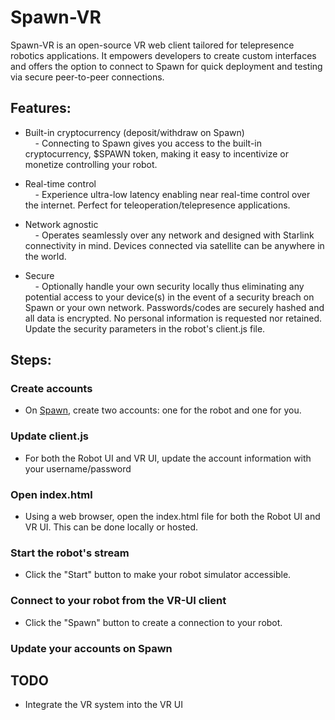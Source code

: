 # Spawn-VR

Spawn-VR is an open-source VR web client tailored for telepresence robotics applications. It empowers developers to create custom interfaces and offers the option to connect to Spawn for quick deployment and testing via secure peer-to-peer connections.

## Features: 

- Built-in cryptocurrency (deposit/withdraw on Spawn)  
    &nbsp;&nbsp;&nbsp;&nbsp;- Connecting to Spawn gives you access to the built-in cryptocurrency, $SPAWN token, making it easy to incentivize or monetize controlling your robot.

- Real-time control  
    &nbsp;&nbsp;&nbsp;&nbsp;- Experience ultra-low latency enabling near real-time control over the internet. Perfect for teleoperation/telepresence applications.

-  Network agnostic  
    &nbsp;&nbsp;&nbsp;&nbsp;- Operates seamlessly over any network and designed with Starlink connectivity in mind. Devices connected via satellite can be anywhere in the world.

- Secure  
    &nbsp;&nbsp;&nbsp;&nbsp;- Optionally handle your own security locally thus eliminating any potential access to your device(s) in the event of a security breach on Spawn or your own network. Passwords/codes are securely hashed and all data is encrypted. No personal information is requested nor retained. Update the security parameters in the robot's client.js file.

## Steps:

### Create accounts
- On [Spawn](https://sp4wn.com), create two accounts: one for the robot and one for you. 

### Update client.js
- For both the Robot UI and VR UI, update the account information with your username/password

### Open index.html
- Using a web browser, open the index.html file for both the Robot UI and VR UI. This can be done locally or hosted. 

### Start the robot's stream
- Click the "Start" button to make your robot simulator accessible. 

### Connect to your robot from the VR-UI client
- Click the "Spawn" button to create a connection to your robot.

### Update your accounts on Spawn

## TODO
- Integrate the VR system into the VR UI